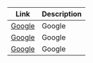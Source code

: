 
| Link             | Description   |
|------------------------|---------------|
| [Google](https://google.com) | Google |
| [Google](https://google.com) | Google |
| [Google](https://google.com) | Google |
